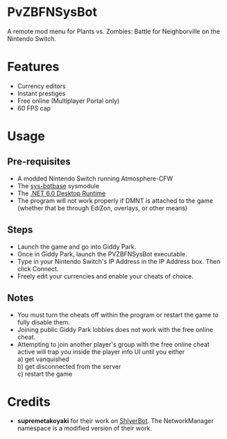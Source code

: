 # PvZBFNSysBot
A remote mod menu for Plants vs. Zombies: Battle for Neighborville on the Nintendo Switch.

# Features
* Currency editors
* Instant prestiges
* Free online (Multiplayer Portal only)
* 60 FPS cap

# Usage
## Pre-requisites
* A modded Nintendo Switch running Atmosphere-CFW
* The [sys-botbase](https://github.com/olliz0r/sys-botbase) sysmodule
* The [.NET 6.0 Desktop Runtime](https://dotnet.microsoft.com/en-us/download/dotnet/6.0 "Download the .NET 6.0 Desktop Runtime")
* The program will not work properly if DMNT is attached to the game (whether that be through EdiZon, overlays, or other means)
## Steps
* Launch the game and go into Giddy Park.
* Once in Giddy Park, launch the PVZBFNSysBot executable.
* Type in your Nintendo Switch's IP Address in the IP Address box. Then click Connect.
* Freely edit your currencies and enable your cheats of choice.

## Notes
* You must turn the cheats off within the program or restart the game to fully disable them.
* Joining public Giddy Park lobbies does not work with the free online cheat.
* Attempting to join another player's group with the free online cheat active will trap you inside the player info UI until you either<br>
a) get vanquished<br>
b) get disconnected from the server<br>
c) restart the game<br>

# Credits
* **supremetakoyaki** for their work on [ShiverBot](https://github.com/supremetakoyaki/ShiverBot "ShiverBot"). The NetworkManager namespace is a modified version of their work.

